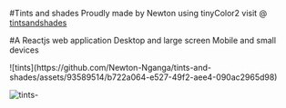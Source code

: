 #Tints and shades 
Proudly made by Newton using tinyColor2
visit @ [tintsandshades](https://tintsandshades.vercel.app/)

#A Reactjs web application
Desktop and large screen Mobile and small devices
<div align="top">
![tints](https://github.com/Newton-Nganga/tints-and-shades/assets/93589514/b722a064-e527-49f2-aee4-090ac2965d98)
  
![tints-](https://github.com/Newton-Nganga/tints-and-shades/assets/93589514/a5d8add9-f03d-4408-b539-516a6d28283c)
</div>
